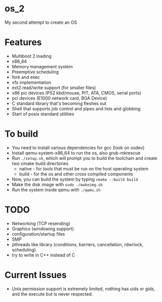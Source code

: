 # os_2
My second attempt to create an OS

# Features
* Multiboot 2 loading
* x86_64
* Memory management system
* Preemptive scheduling
* fork and exec
* vfs implementation
* ext2 read/write support (for smaller files)
* x86 pic devices (PS2 kbd/mouse, PIT, ATA, CMOS, serial ports)
* pci devices (E1000 network card, BGA Device)
* C standard library that's becoming fleshes out
* Shell that supports job control and pipes and lists and globbing
* Start of posix standard utilities

# To build
* You need to install various dependencies for gcc (look on osdev)
* Install qemu-system-x86_64 to run the os, also grub-mkrescue
* Run `./setup.sh`, which will prompt you to build the toolchain and create two cmake build directories
  - native - for tools that must be run on the host operating system
  - build - for the os and other cross compiled components
* Now, you can build the system by typing `cmake --build build`
* Make the disk image with `sudo ./makeimg.sh`
* Run the system inside qemu with `./qemu.sh`

# TODO
* Networking (TCP resending)
* Graphics (windowing support)
* configuration/startup files
* SMP
* pthreads like library (conditions, barriers, cancellation, rdwrlock, scheduling)
* try to write in C++ instead of C

# Current Issues
* Unix permission support is extremely limited, nothing has uids or gids, and the
  execute but is never respected.
